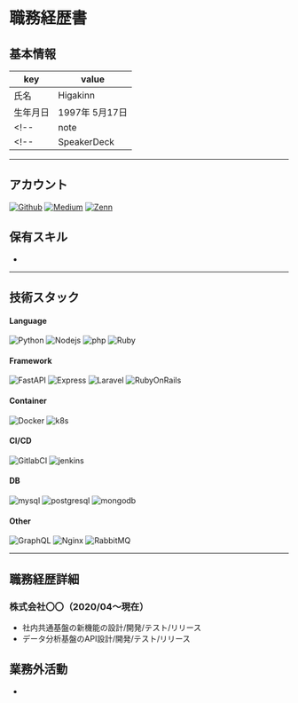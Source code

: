 # 職務経歴書

## 基本情報

|key|value|
|---|---|
|氏名|Higakinn|
|生年月日| 1997年 5月17日|
<!-- |note|| -->
<!-- |SpeakerDeck|| -->

---

## アカウント

<p>
    <a href="https://github.com/hgaiji" target="_blank"><img alt="Github" src="https://img.shields.io/badge/GitHub-%2312100E.svg?&style=for-the-badge&logo=Github&logoColor=white" /></a>
    <a href="https://qiita.com/hgaiji" target="_blank"><img alt="Medium" src="https://img.shields.io/badge/qiita-55C500.svg?&style=for-the-badge&logo=qiita&logoColor=white" /></a>
    <a href="https://zenn.dev/gakin" target="_blank"><img alt="Zenn" src="https://img.shields.io/badge/Zenn-3EA8FF.svg?&style=for-the-badge&logo=Zenn&logoColor=white" /></a>
</p>

## 保有スキル

- 


---

## 技術スタック

<p> 
    <!-- フレームワーク -->
    <h4>Language</h4>
    <img alt="Python" src="https://img.shields.io/badge/python-3670A0?style=for-the-badge&logo=python&logoColor=ffdd54">
    <img alt="Nodejs" src="https://img.shields.io/badge/node.js-6DA55F?style=for-the-badge&logo=node.js&logoColor=white">
    <img alt="php" src="https://img.shields.io/badge/php-%23777BB4.svg?style=for-the-badge&logo=php&logoColor=white">
    <img alt="Ruby" src="https://img.shields.io/badge/ruby-%23CC342D.svg?style=for-the-badge&logo=ruby&logoColor=white">
    <!-- フレームワーク -->
    <h4>Framework</h4>
    <img alt="FastAPI" src="https://img.shields.io/badge/FastAPI-005571?style=for-the-badge&logo=fastapi">
    <img alt="Express" src="https://img.shields.io/badge/express.js-%23404d59.svg?style=for-the-badge&logo=express&logoColor=%2361DAFB">
    <img alt="Laravel" src="https://img.shields.io/badge/laravel-%23FF2D20.svg?style=for-the-badge&logo=laravel&logoColor=white">
    <img alt="RubyOnRails" src="https://img.shields.io/badge/rails-%23CC0000.svg?style=for-the-badge&logo=ruby-on-rails&logoColor=white">
    <h4>Container</h4>
    <img alt="Docker" src="https://img.shields.io/badge/docker-%230db7ed.svg?style=for-the-badge&logo=docker&logoColor=white">
    <img alt="k8s" src="https://img.shields.io/badge/kubernetes-%23326ce5.svg?style=for-the-badge&logo=kubernetes&logoColor=white">
    <h4>CI/CD</h4>
    <img alt="GitlabCI" src="https://img.shields.io/badge/gitlab%20ci-%23181717.svg?style=for-the-badge&logo=gitlab&logoColor=white">
    <img alt="jenkins" src="https://img.shields.io/badge/jenkins-%232C5263.svg?style=for-the-badge&logo=jenkins&logoColor=white">
    <!-- DB -->
    <h4>DB</h4>
    <img alt="mysql" src="https://img.shields.io/badge/mysql-%2300f.svg?style=for-the-badge&logo=mysql&logoColor=white">
    <img alt="postgresql" src="https://img.shields.io/badge/postgres-%23316192.svg?style=for-the-badge&logo=postgresql&logoColor=white">
    <img alt="mongodb" src="https://img.shields.io/badge/MongoDB-%234ea94b.svg?style=for-the-badge&logo=mongodb&logoColor=whit">
    <!-- other -->
    <h4>Other</h4>
    <img alt="GraphQL" src="https://img.shields.io/badge/-GraphQL-E10098?style=for-the-badge&logo=graphql&logoColor=white">
    <img alt="Nginx" src="https://img.shields.io/badge/nginx-%23009639.svg?style=for-the-badge&logo=nginx&logoColor=white">
    <img alt="RabbitMQ" src="https://img.shields.io/badge/Rabbitmq-FF6600?style=for-the-badge&logo=rabbitmq&logoColor=white">
</p>

---

## 職務経歴詳細

### 株式会社〇〇（2020/04〜現在）
- 社内共通基盤の新機能の設計/開発/テスト/リリース
- データ分析基盤のAPI設計/開発/テスト/リリース

## 業務外活動
- 
